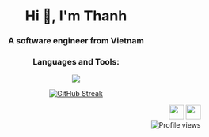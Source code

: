 <h1 align="center">Hi 👋, I'm Thanh</h1>

<h3 align="center">A software engineer from Vietnam</h3>

<h3 align="center">Languages and Tools:</h3>

<p align="center">
  <a href="https://github.com/hobathanh">
    <img 
      src="https://skillicons.dev/icons?i=nodejs,ts,js,nest,prisma,express,java,spring,postgres,mongodb,react,docker,git,salesforce&theme=light"
    />
  </a>
</p>

<div align="center"> 
  
  [![GitHub Streak](https://streak-stats.demolab.com?user=hobathanh&theme=tokyonight&hide_border=true&date_format=M%20j%5B%2C%20Y%5D&card_width=460)](https://git.io/streak-stats)

</div>

<div align="right">
  
[<img src="https://upload.wikimedia.org/wikipedia/commons/thumb/4/4e/Mail_%28iOS%29.svg/1024px-Mail_%28iOS%29.svg.png" width="30" height="30" />](mailto:bathanh.work@gmail.com)
[<img src="https://raw.githubusercontent.com/get-icon/geticon/master/icons/linkedin-icon.svg" width="30" height="30" />](https://www.linkedin.com/in/thanhhb)
<br/>
![Profile views](https://komarev.com/ghpvc/?username=hobathanh&label=Profile%20views&color=blue&style=flat)

</div>


